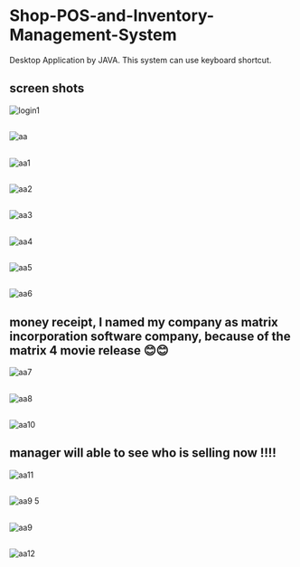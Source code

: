 # Shop-POS-and-Inventory-Management-System
Desktop Application by JAVA. This system can use keyboard shortcut.


## screen shots

![login1](https://github.com/kamruzzaman526/Shop-POS-and-Inventory-Management-System/assets/79442039/a2b093d6-5ed5-46f0-a7b4-fee3dca4033c)

##

![aa](https://github.com/kamruzzaman526/Shop-POS-and-Inventory-Management-System/assets/79442039/be4c13f9-f0dd-49be-8cbe-a32d8f0d6b9b)
##
![aa1](https://github.com/kamruzzaman526/Shop-POS-and-Inventory-Management-System/assets/79442039/21f72037-8aed-4add-9897-e355754f7807)
##
![aa2](https://github.com/kamruzzaman526/Shop-POS-and-Inventory-Management-System/assets/79442039/b0365990-6457-4642-bba3-2d097e314500)
##
![aa3](https://github.com/kamruzzaman526/Shop-POS-and-Inventory-Management-System/assets/79442039/9f7e89f2-7eed-4ddb-8762-586b85a5ef41)
##
![aa4](https://github.com/kamruzzaman526/Shop-POS-and-Inventory-Management-System/assets/79442039/69a0f723-f1e8-434a-88c8-d688b8dd8ac3)
##
![aa5](https://github.com/kamruzzaman526/Shop-POS-and-Inventory-Management-System/assets/79442039/a37b18ff-849e-42f4-bc44-987830e64847)
##
![aa6](https://github.com/kamruzzaman526/Shop-POS-and-Inventory-Management-System/assets/79442039/30b00dd3-269c-49fc-823f-ba8aa65217d0)
## money receipt, I named my company as matrix incorporation software company, because of the matrix 4 movie release 😊😊
![aa7](https://github.com/kamruzzaman526/Shop-POS-and-Inventory-Management-System/assets/79442039/edb7cce9-dbd5-420d-87f4-f1ec384a605b)
##
![aa8](https://github.com/kamruzzaman526/Shop-POS-and-Inventory-Management-System/assets/79442039/8ab722b9-a63b-49b4-9681-1ca2557950e8)
##
![aa10](https://github.com/kamruzzaman526/Shop-POS-and-Inventory-Management-System/assets/79442039/62d4e950-de4c-42ce-a808-150ee8bb5004)
## manager will able to see who is selling now !!!!
![aa11](https://github.com/kamruzzaman526/Shop-POS-and-Inventory-Management-System/assets/79442039/f12fb205-3517-49c4-9381-9e76512409fb)
##
![aa9 5](https://github.com/kamruzzaman526/Shop-POS-and-Inventory-Management-System/assets/79442039/f75331cd-c9bd-465b-a7f4-25e8f47706d4)
##
![aa9](https://github.com/kamruzzaman526/Shop-POS-and-Inventory-Management-System/assets/79442039/e670b500-51dd-44aa-b1a9-1b6d2af7d588)

##
![aa12](https://github.com/kamruzzaman526/Shop-POS-and-Inventory-Management-System/assets/79442039/e65da8d1-4beb-4c3e-b0aa-8587f1f2b774)
